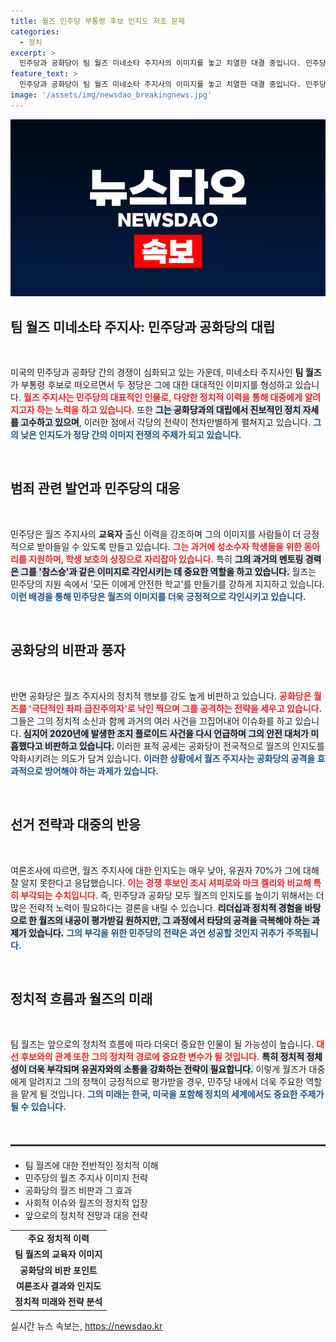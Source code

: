 ```yaml
---
title: 월즈 민주당 부통령 후보 인지도 저조 문제
categories:
  - 정치
excerpt: >
  민주당과 공화당이 팀 월즈 미네소타 주지사의 이미지를 놓고 치열한 대결 중입니다. 민주당은 그를 인권 보호의 선구자로, 공화당은 극단적 좌파로 낙인 찍으며 각축을 벌이고 있습니다. 클릭해보세요!
feature_text: >
  민주당과 공화당이 팀 월즈 미네소타 주지사의 이미지를 놓고 치열한 대결 중입니다. 민주당은 그를 인권 보호의 선구자로, 공화당은 극단적 좌파로 낙인 찍으며 각축을 벌이고 있습니다. 클릭해보세요!
image: '/assets/img/newsdao_breakingnews.jpg'
---
```


<p><img src="/assets/img/newsdao_breakingnews.jpg" alt="firstkoreanews 속보" /></p>

<h2 data-ke-size="size26">팀 월즈 미네소타 주지사: 민주당과 공화당의 대립</h2>

<p data-ke-size="size16">&nbsp;</p>  

<p>미국의 민주당과 공화당 간의 경쟁이 심화되고 있는 가운데, 미네소타 주지사인 <strong>팀 월즈</strong>가 부통령 후보로 떠오르면서 두 정당은 그에 대한 대대적인 이미지를 형성하고 있습니다. <b><span style="color: #ee2323;">월즈 주지사는 민주당의 대표적인 인물로, 다양한 정치적 이력을 통해 대중에게 알려지고자 하는 노력을 하고 있습니다.</span></b> 또한 <b><span style="background-color: #21538527;">그는 공화당과의 대립에서 진보적인 정치 자세를 고수하고 있으며</span></b>, 이러한 점에서 각당의 전략이 천차만별하게 펼쳐지고 있습니다. <b><span style="color: #1a5490;">그의 낮은 인지도가 정당 간의 이미지 전쟁의 주제가 되고 있습니다.</span></b> </p>

<p data-ke-size="size16">&nbsp;</p>  

<h2 data-ke-size="size26">범죄 관련 발언과 민주당의 대응</h2>

<p data-ke-size="size16">&nbsp;</p>  

<p>민주당은 월즈 주지사의 <strong>교육자</strong> 출신 이력을 강조하며 그의 이미지를 사람들이 더 긍정적으로 받아들일 수 있도록 만들고 있습니다. <b><span style="color: #ee2323;">그는 과거에 성소수자 학생들을 위한 동아리를 지원하며, 학생 보호의 상징으로 자리잡아 있습니다.</span></b> 특히 <b><span style="background-color: #21538527;">그의 과거의 멘토링 경력은 그를 '참스승'과 같은 이미지로 각인시키는 데 중요한 역할을 하고 있습니다.</span></b> 월즈는 민주당의 지원 속에서 '모든 이에게 안전한 학교'를 만들기를 강하게 지지하고 있습니다. <b><span style="color: #1a5490;">이런 배경을 통해 민주당은 월즈의 이미지를 더욱 긍정적으로 각인시키고 있습니다.</span></b> </p>

<p data-ke-size="size16">&nbsp;</p>  

<h2 data-ke-size="size26">공화당의 비판과 풍자</h2>

<p data-ke-size="size16">&nbsp;</p>  

<p>반면 공화당은 월즈 주지사의 정치적 행보를 강도 높게 비판하고 있습니다. <b><span style="color: #ee2323;">공화당은 월즈를 '극단적인 좌파 급진주의자'로 낙인 찍으며 그를 공격하는 전략을 세우고 있습니다.</span></b> 그들은 그의 정치적 소신과 함께 과거의 여러 사건을 끄집어내어 이슈화를 하고 있습니다. <b><span style="background-color: #21538527;">심지어 2020년에 발생한 조지 플로이드 사건을 다시 언급하며 그의 안전 대처가 미흡했다고 비판하고 있습니다.</span></b> 이러한 표적 공세는 공화당이 전국적으로 월즈의 인지도를 악화시키려는 의도가 담겨 있습니다. <b><span style="color: #1a5490;">이러한 상황에서 월즈 주지사는 공화당의 공격을 효과적으로 방어해야 하는 과제가 있습니다.</span></b></p>

<p data-ke-size="size16">&nbsp;</p>  

<h2 data-ke-size="size26">선거 전략과 대중의 반응</h2>

<p data-ke-size="size16">&nbsp;</p>  

<p>여론조사에 따르면, 월즈 주지사에 대한 인지도는 매우 낮아, 유권자 70%가 그에 대해 잘 알지 못한다고 응답했습니다. <b><span style="color: #ee2323;">이는 경쟁 후보인 조시 셔피로와 마크 켈리와 비교해 특히 부각되는 수치입니다.</span></b> 즉, 민주당과 공화당 모두 월즈의 인지도를 높이기 위해서는 더 많은 전략적 노력이 필요하다는 결론을 내릴 수 있습니다. <b><span style="background-color: #21538527;">리더십과 정치적 경험을 바탕으로 한 월즈의 내공이 평가받길 원하지만, 그 과정에서 타당의 공격을 극복해야 하는 과제가 있습니다.</span></b> <b><span style="color: #1a5490;">그의 부각을 위한 민주당의 전략은 과연 성공할 것인지 귀추가 주목됩니다.</span></b></p>

<p data-ke-size="size16">&nbsp;</p>  

<h2 data-ke-size="size26">정치적 흐름과 월즈의 미래</h2>

<p data-ke-size="size16">&nbsp;</p>  

<p>팀 월즈는 앞으로의 정치적 흐름에 따라 더욱더 중요한 인물이 될 가능성이 높습니다. <b><span style="color: #ee2323;">대선 후보와의 관계 또한 그의 정치적 경로에 중요한 변수가 될 것입니다.</span></b> <b><span style="background-color: #21538527;">특히 정치적 정체성이 더욱 부각되며 유권자와의 소통을 강화하는 전략이 필요합니다.</span></b> 이렇게 월즈가 대중에게 알려지고 그의 정책이 긍정적으로 평가받을 경우, 민주당 내에서 더욱 주요한 역할을 맡게 될 것입니다. <b><span style="color: #1a5490;">그의 미래는 한국, 미국을 포함해 정치의 세계에서도 중요한 주제가 될 수 있습니다.</span></b></p>

<p data-ke-size="size16">&nbsp;</p> 

<hr style="height:3px; border:none; background:#333; margin:20px 0;">  

<ul>  
<li>팀 월즈에 대한 전반적인 정치적 이해</li>  
<li>민주당의 월즈 주지사 이미지 전략</li>  
<li>공화당의 월즈 비판과 그 효과</li>  
<li>사회적 이슈와 월즈의 정치적 입장</li>  
<li>앞으로의 정치적 전망과 대응 전략</li>  
</ul>  

<table style="width:100%; border-collapse:collapse;">  
<tr><td style="text-align: center; height: 17px;"><b>주요 정치적 이력</b></td></tr>  
<tr><td style="text-align: center; height: 17px;"><b>팀 월즈의 교육자 이미지</b></td></tr>  
<tr><td style="text-align: center; height: 17px;"><b>공화당의 비판 포인트</b></td></tr>  
<tr><td style="text-align: center; height: 17px;"><b>여론조사 결과와 인지도</b></td></tr>  
<tr><td style="text-align: center; height: 17px;"><b>정치적 미래와 전략 분석</b></td></tr>  
</table>  
실시간 뉴스 속보는, <a href="https://newsdao.kr" rel="dofollow">https://newsdao.kr</a>



